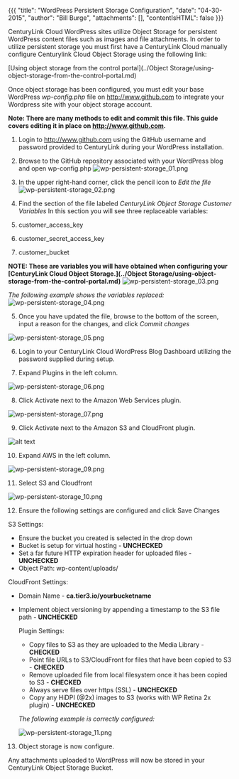 {{{
  "title": "WordPress Persistent Storage Configuration",
  "date": "04-30-2015",
  "author": "Bill Burge",
  "attachments": [],
  "contentIsHTML": false
}}}

CenturyLink Cloud WordPress sites utilize Object Storage for persistent WordPress content files such as images and file attachments.  In order to utilize persistent storage you must first have a CenturyLink Cloud manually configure Centurylink Cloud Object Storage using the following link:

[Using object storage from the control portal](../Object Storage/using-object-storage-from-the-control-portal.md)

Once object storage has been configured, you must edit your base  WordPress *wp-config.php* file on http://www.github.com to integrate your Wordpress site with your object storage account.  

**Note: There are many methods to edit and commit this file. This guide covers editing it in place on http://www.github.com.**

1. Login to http://www.github.com using the GitHub username and password provided to CenturyLink during your WordPress installation.

2. Browse to the GitHub repository associated with your WordPress blog and open wp-config.php
  ![](../images/wp-persistent-storage/wp-persistent-storage_01.png "wp-persistent-storage_01.png")

3. In the upper right-hand corner, click the pencil icon to _Edit the file_
  ![](../images/wp-persistent-storage/wp-persistent-storage_02.png "wp-persistent-storage_02.png")

4. Find the section of the file labeled _CenturyLink Object Storage Customer Variables_
In this section you will see three replaceable variables:

  1. customer_access_key
  2. customer_secret_access_key
  3. customer_bucket

  **NOTE: These are variables you will have obtained when configuring your [CenturyLink Cloud Object Storage.](../Object Storage/using-object-storage-from-the-control-portal.md)**
  ![](../images/wp-persistent-storage/wp-persistent-storage_03.png "wp-persistent-storage_03.png")

  *The following example shows the variables replaced:*
  ![](../images/wp-persistent-storage/wp-persistent-storage_04.png "wp-persistent-storage_04.png")

5. Once you have updated the file, browse to the bottom of the screen, input a reason for the changes, and click _Commit changes_

  ![](../images/wp-persistent-storage/wp-persistent-storage_05.png "wp-persistent-storage_05.png")

6. Login to your CenturyLink Cloud WordPress Blog Dashboard utilizing the password supplied during setup.

7. Expand Plugins in the left column.

  ![](../images/wp-persistent-storage/wp-persistent-storage_06.png "wp-persistent-storage_06.png")

8. Click Activate next to the Amazon Web Services plugin.

  ![](../images/wp-persistent-storage/wp-persistent-storage_07.png "wp-persistent-storage_07.png")

9. Click Activate next to the Amazon S3 and CloudFront plugin.

  ![alt text](../images/wp-persistent-storage/wp-persistent-storage_08.png "wp-persistent-storage_08.png")

10. Expand AWS in the left column.

  ![](../images/wp-persistent-storage/wp-persistent-storage_09.png "wp-persistent-storage_09.png")

11. Select S3 and Cloudfront

  ![](../images/wp-persistent-storage/wp-persistent-storage_10.png "wp-persistent-storage_10.png")

12. Ensure the following settings are configured and click Save Changes

  S3 Settings:

  * Ensure the bucket you created is selected in the drop down
  * Bucket is setup for virtual hosting - **UNCHECKED**
  * Set a far future HTTP expiration header for uploaded files - **UNCHECKED**
  * Object Path: wp-content/uploads/

  CloudFront Settings:

* Domain Name - **ca.tier3.io/yourbucketname**
* Implement object versioning by appending a timestamp to the S3 file path - **UNCHECKED**

  Plugin Settings:

  * Copy files to S3 as they are uploaded to the Media Library - **CHECKED**
  * Point file URLs to S3/CloudFront for files that have been copied to S3 - **CHECKED**
  * Remove uploaded file from local filesystem once it has been copied to S3 - **CHECKED**
  * Always serve files over https (SSL) - **UNCHECKED**
  * Copy any HiDPI (@2x) images to S3 (works with WP Retina 2x plugin) - **UNCHECKED**

  *The following example is correctly configured:*

  ![](../images/wp-persistent-storage/wp-persistent-storage_11.png "wp-persistent-storage_11.png")

13. Object storage is now configure.

  Any attachments uploaded to WordPress will now be stored in your CenturyLink Object Storage Bucket.
